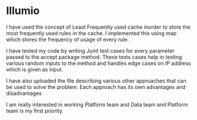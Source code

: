 # Illumio
I have used the concept of Least Frequently used cache inorder to store the most frequently used rules in the cache. I implemented this using map which stores the frequency of usage of every rule. 

I have tested my code by writing Junit test cases for every parameter passed to the accept package method. These tests cases help in testing various random inputs to the method and handles edge cases on IP address which is given as input.

I have also uploaded the file describing various other approaches that can be used to solve the problem. Each approach has its own advantages and disadvantages

I am really interested in working Platform team and Data team and Platform team is my first priority. 
